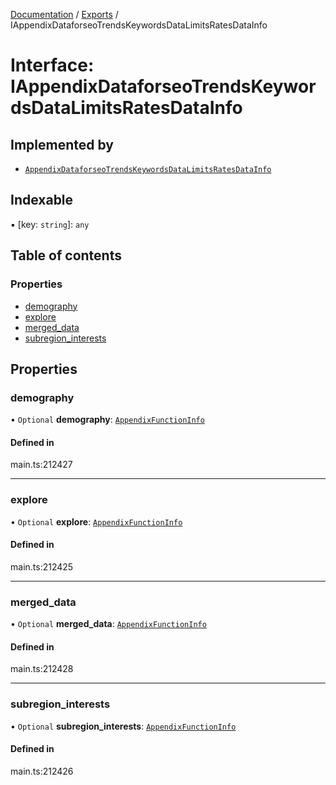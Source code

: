 [Documentation](../README.md) / [Exports](../modules.md) / IAppendixDataforseoTrendsKeywordsDataLimitsRatesDataInfo

# Interface: IAppendixDataforseoTrendsKeywordsDataLimitsRatesDataInfo

## Implemented by

- [`AppendixDataforseoTrendsKeywordsDataLimitsRatesDataInfo`](../classes/AppendixDataforseoTrendsKeywordsDataLimitsRatesDataInfo.md)

## Indexable

▪ [key: `string`]: `any`

## Table of contents

### Properties

- [demography](IAppendixDataforseoTrendsKeywordsDataLimitsRatesDataInfo.md#demography)
- [explore](IAppendixDataforseoTrendsKeywordsDataLimitsRatesDataInfo.md#explore)
- [merged\_data](IAppendixDataforseoTrendsKeywordsDataLimitsRatesDataInfo.md#merged_data)
- [subregion\_interests](IAppendixDataforseoTrendsKeywordsDataLimitsRatesDataInfo.md#subregion_interests)

## Properties

### demography

• `Optional` **demography**: [`AppendixFunctionInfo`](../classes/AppendixFunctionInfo.md)

#### Defined in

main.ts:212427

___

### explore

• `Optional` **explore**: [`AppendixFunctionInfo`](../classes/AppendixFunctionInfo.md)

#### Defined in

main.ts:212425

___

### merged\_data

• `Optional` **merged\_data**: [`AppendixFunctionInfo`](../classes/AppendixFunctionInfo.md)

#### Defined in

main.ts:212428

___

### subregion\_interests

• `Optional` **subregion\_interests**: [`AppendixFunctionInfo`](../classes/AppendixFunctionInfo.md)

#### Defined in

main.ts:212426

